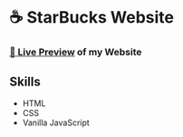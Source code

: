 # :coffee: StarBucks Website

### [:link: Live Preview](https://kabeeryounus.github.io/StarBucks/) of my Website

## Skills

- HTML
- CSS
- Vanilla JavaScript
